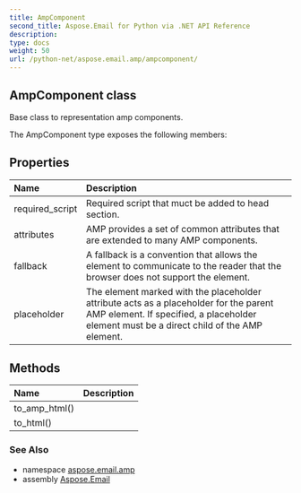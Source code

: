 ```yaml
---
title: AmpComponent
second_title: Aspose.Email for Python via .NET API Reference
description: 
type: docs
weight: 50
url: /python-net/aspose.email.amp/ampcomponent/
---
```


## AmpComponent class

Base class to representation amp components.

The AmpComponent type exposes the following members:
## Properties
| Name | Description |
| :- | :- |
|required_script|Required script that muct be added to head section.|
|attributes|AMP provides a set of common attributes that are extended to many AMP components.|
|fallback|A fallback is a convention that allows the element to communicate to the reader that the browser does not support the element.|
|placeholder|The element marked with the placeholder attribute acts as a placeholder for the parent AMP element. If specified, a placeholder element must be a direct child of the AMP element.|
## Methods
| Name | Description |
| :- | :- |
|to_amp_html()|  |
|to_html()|  |

### See Also

* namespace [aspose.email.amp](/python-net/aspose.email.amp/)
* assembly [Aspose.Email](/python-net/)

